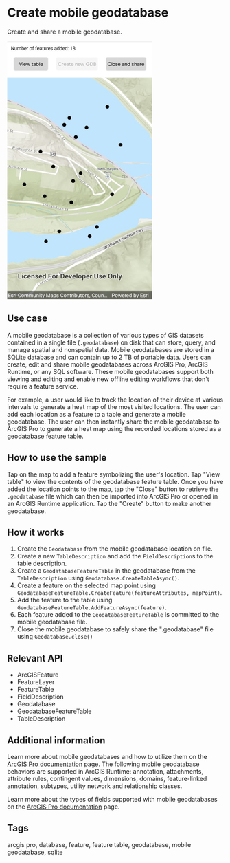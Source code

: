 # Create mobile geodatabase

Create and share a mobile geodatabase.

![Create mobile geodatabase sample](CreateMobileGeodatabase.jpg)

## Use case

A mobile geodatabase is a collection of various types of GIS datasets contained in a single file (`.geodatabase`) on disk that can store, query, and manage spatial and nonspatial data. Mobile geodatabases are stored in a SQLite database and can contain up to 2 TB of portable data. Users can create, edit and share mobile geodatabases across ArcGIS Pro, ArcGIS Runtime, or any SQL software. These mobile geodatabases support both viewing and editing and enable new offline editing workflows that don't require a feature service.

For example, a user would like to track the location of their device at various intervals to generate a heat map of the most visited locations. The user can add each location as a feature to a table and generate a mobile geodatabase. The user can then instantly share the mobile geodatabase to ArcGIS Pro to generate a heat map using the recorded locations stored as a geodatabase feature table.

## How to use the sample

Tap on the map to add a feature symbolizing the user's location. Tap "View table" to view the contents of the geodatabase feature table. Once you have added the location points to the map, tap the "Close" button to retrieve the `.geodatabase` file which can then be imported into ArcGIS Pro or opened in an ArcGIS Runtime application. Tap the "Create" button to make another geodatabase.

## How it works

1. Create the `Geodatabase` from the mobile geodatabase location on file.
2. Create a new `TableDescription` and add the `FieldDescription`s to the table description.
3. Create a `GeodatabaseFeatureTable` in the geodatabase from the `TableDescription` using `Geodatabase.CreateTableAsync()`.
4. Create a feature on the selected map point using `GeodatabaseFeatureTable.CreateFeature(featureAttributes, mapPoint)`.
5. Add the feature to the table using `GeodatabaseFeatureTable.AddFeatureAsync(feature)`.
6. Each feature added to the `GeodatabaseFeatureTable` is committed to the mobile geodatabase file.
7. Close the mobile geodatabase to safely share the ".geodatabase" file using `Geodatabase.close()`

## Relevant API

* ArcGISFeature
* FeatureLayer
* FeatureTable
* FieldDescription
* Geodatabase
* GeodatabaseFeatureTable
* TableDescription

## Additional information

Learn more about mobile geodatabases and how to utilize them on the [ArcGIS Pro documentation](https://pro.arcgis.com/en/pro-app/latest/help/data/geodatabases/manage-mobile-gdb/mobile-geodatabases.htm) page. The following mobile geodatabase behaviors are supported in ArcGIS Runtime: annotation, attachments, attribute rules, contingent values, dimensions, domains, feature-linked annotation, subtypes, utility network and relationship classes.

Learn more about the types of fields supported with mobile geodatabases on the [ArcGIS Pro documentation](https://pro.arcgis.com/en/pro-app/latest/help/data/geodatabases/overview/arcgis-field-data-types.htm) page.

## Tags

arcgis pro, database, feature, feature table, geodatabase, mobile geodatabase, sqlite
